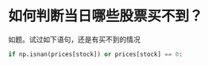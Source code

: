 # 如何判断当日哪些股票买不到？

如题。试过如下语句，还是有买不到的情况
            
```python
if np.isnan(prices[stock]) or prices[stock] == 0:
```